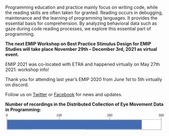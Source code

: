 
Programming education and practice mainly focus on writing code, while the reading skills are often taken for granted. Reading occurs in debugging, maintenance and the learning of programming languages. It provides the essential basis for comprehension. By analyzing behavioral data such as gaze during code reading processes, we explore this essential part of programming.

**The next EMIP Workshop on Best Practice Stimulus Design for EMIP Studies will take place November 29th – December 3rd, 2021 as virtual event.**

EMIP 2021 was co-located with ETRA and happened virtually on May 27th 2021: workshop info!

Thank you for attending last year’s EMIP 2020 from June 1st to 5th virtually on discord.

Follow us on [Twitter](https://twitter.com/emipws) or [Facebook](https://www.facebook.com/emipws/) for news and updates.

**Number of recordings in the Distributed Collection of Eye Movement Data in Programming:**
![](/images/emip3_progress_start300.png)
